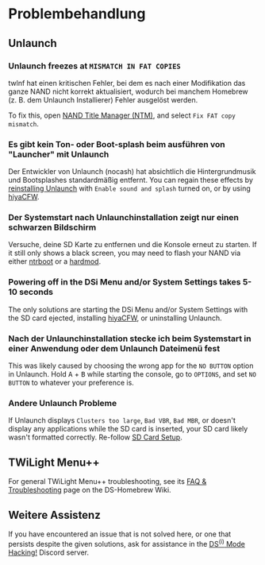# Problembehandlung

## Unlaunch

### Unlaunch freezes at `MISMATCH IN FAT COPIES`

twlnf hat einen kritischen Fehler, bei dem es nach einer Modifikation das ganze NAND nicht korrekt aktualisiert, wodurch bei manchem Homebrew (z. B. dem Unlaunch Installierer) Fehler ausgelöst werden.

To fix this, open [NAND Title Manager (NTM)](https://github.com/Epicpkmn11/NTM/releases), and select `Fix FAT copy mismatch`.

### Es gibt kein Ton- oder Boot-splash beim ausführen von "Launcher" mit Unlaunch

Der Entwickler von Unlaunch (nocash) hat absichtlich die Hintergrundmusik und Bootsplashes standardmäßig entfernt. You can regain these effects by [reinstalling Unlaunch](installing-unlaunch.html) with `Enable sound and splash` turned on, or by using [hiyaCFW](https://wiki.ds-homebrew.com/hiyacfw/installing).

### Der Systemstart nach Unlaunchinstallation zeigt nur einen schwarzen Bildschirm

Versuche, deine SD Karte zu entfernen und die Konsole erneut zu starten. If it still only shows a black screen, you may need to flash your NAND via either [ntrboot](https://wiki.ds-homebrew.com/ds-index/ntrboot) or a [hardmod](https://wiki.ds-homebrew.com/ds-index/hardmod).

### Powering off in the DSi Menu and/or System Settings takes 5-10 seconds

The only solutions are starting the DSi Menu and/or System Settings with the SD card ejected, installing [hiyaCFW](https://wiki.ds-homebrew.com/hiyacfw/installing), or uninstalling Unlaunch.

### Nach der Unlaunchinstallation stecke ich beim Systemstart in einer Anwendung oder dem Unlaunch Dateimenü fest

This was likely caused by choosing the wrong app for the `NO BUTTON` option in Unlaunch. Hold <kbd class="face">A</kbd> + <kbd class="face">B</kbd> while starting the console, go to `OPTIONS`, and set `NO BUTTON` to whatever your preference is.

### Andere Unlaunch Probleme

If Unlaunch displays `Clusters too large`, `Bad VBR`, `Bad MBR`, or doesn't display any applications while the SD card is inserted, your SD card likely wasn't formatted correctly. Re-follow [SD Card Setup](sd-card-setup.html).

## TWiLight Menu++

For general TWiLight Menu++ troubleshooting, see its [FAQ & Troubleshooting](https://wiki.ds-homebrew.com/twilightmenu/faq) page on the DS-Homebrew Wiki.

## Weitere Assistenz

If you have encountered an issue that is not solved here, or one that persists despite the given solutions, ask for assistance in the [DS<sup>(i)</sup> Mode Hacking!](https://discord.gg/fCzqcWteC4) Discord server.
